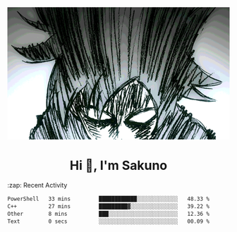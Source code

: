 <body>
<h1 align="center"></h1>
<br>
<div align="center">
<img width="auto" height="300" src="Img/mobFreakoutLonger.gif"/>
</div>
</div>
<h1 align="center">Hi 👋, I'm Sakuno</h1>
:zap: Recent Activity

<!--START_SECTION:waka-->

```txt
PowerShell   33 mins         ████████████░░░░░░░░░░░░░   48.33 %
C++          27 mins         █████████▓░░░░░░░░░░░░░░░   39.22 %
Other        8 mins          ███░░░░░░░░░░░░░░░░░░░░░░   12.36 %
Text         0 secs          ░░░░░░░░░░░░░░░░░░░░░░░░░   00.09 %
```

<!--END_SECTION:waka-->
